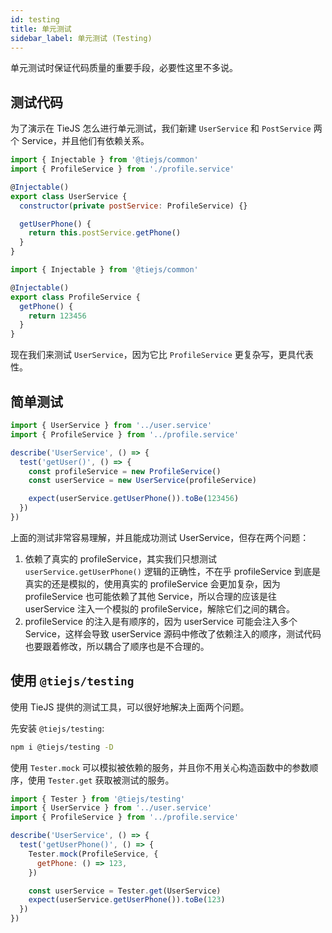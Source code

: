 ```yaml
---
id: testing
title: 单元测试
sidebar_label: 单元测试 (Testing)
---
```


单元测试时保证代码质量的重要手段，必要性这里不多说。

## 测试代码

为了演示在 TieJS 怎么进行单元测试，我们新建 `UserService` 和 `PostService` 两个 Service，并且他们有依赖关系。

<!--DOCUSAURUS_CODE_TABS-->
<!--user.service.ts-->

```js
import { Injectable } from '@tiejs/common'
import { ProfileService } from './profile.service'

@Injectable()
export class UserService {
  constructor(private postService: ProfileService) {}

  getUserPhone() {
    return this.postService.getPhone()
  }
}
```

<!--profile.service.ts-->

```js
import { Injectable } from '@tiejs/common'

@Injectable()
export class ProfileService {
  getPhone() {
    return 123456
  }
}
```

<!--END_DOCUSAURUS_CODE_TABS-->

现在我们来测试 `UserService`，因为它比 `ProfileService` 更复杂写，更具代表性。

## 简单测试

<!--DOCUSAURUS_CODE_TABS-->
<!--user.service.test.ts-->

```js
import { UserService } from '../user.service'
import { ProfileService } from '../profile.service'

describe('UserService', () => {
  test('getUser()', () => {
    const profileService = new ProfileService()
    const userService = new UserService(profileService)

    expect(userService.getUserPhone()).toBe(123456)
  })
})
```

<!--END_DOCUSAURUS_CODE_TABS-->

上面的测试非常容易理解，并且能成功测试 UserService，但存在两个问题：

1. 依赖了真实的 profileService，其实我们只想测试 `userService.getUserPhone()` 逻辑的正确性，不在乎 profileService 到底是真实的还是模拟的，使用真实的 profileService 会更加复杂，因为 profileService 也可能依赖了其他 Service，所以合理的应该是往 userService 注入一个模拟的 profileService，解除它们之间的耦合。
2. profileService 的注入是有顺序的，因为 userService 可能会注入多个 Service，这样会导致 userService 源码中修改了依赖注入的顺序，测试代码也要跟着修改，所以耦合了顺序也是不合理的。

## 使用 `@tiejs/testing`

使用 TieJS 提供的测试工具，可以很好地解决上面两个问题。

先安装 `@tiejs/testing`:

```bash
npm i @tiejs/testing -D
```

使用 `Tester.mock` 可以模拟被依赖的服务，并且你不用关心构造函数中的参数顺序，使用 `Tester.get` 获取被测试的服务。

<!--DOCUSAURUS_CODE_TABS-->
<!--user.service.test.ts-->

```js
import { Tester } from '@tiejs/testing'
import { UserService } from '../user.service'
import { ProfileService } from '../profile.service'

describe('UserService', () => {
  test('getUserPhone()', () => {
    Tester.mock(ProfileService, {
      getPhone: () => 123,
    })

    const userService = Tester.get(UserService)
    expect(userService.getUserPhone()).toBe(123)
  })
})
```

<!--END_DOCUSAURUS_CODE_TABS-->